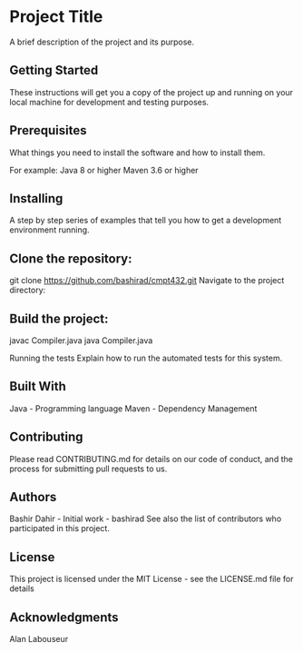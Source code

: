 # Project Title
A brief description of the project and its purpose.

## Getting Started
These instructions will get you a copy of the project up and running on your local machine for development and testing purposes.

## Prerequisites
What things you need to install the software and how to install them. 

For example:
Java 8 or higher
Maven 3.6 or higher

## Installing
A step by step series of examples that tell you how to get a development environment running.

## Clone the repository:

git clone https://github.com/bashirad/cmpt432.git
Navigate to the project directory:


## Build the project:
javac Compiler.java
java Compiler.java

Running the tests
Explain how to run the automated tests for this system.

## Built With
Java - Programming language
Maven - Dependency Management

## Contributing
Please read CONTRIBUTING.md for details on our code of conduct, and the process for submitting pull requests to us.

## Authors
Bashir Dahir - Initial work - bashirad
See also the list of contributors who participated in this project.

## License
This project is licensed under the MIT License - see the LICENSE.md file for details

## Acknowledgments
Alan Labouseur
